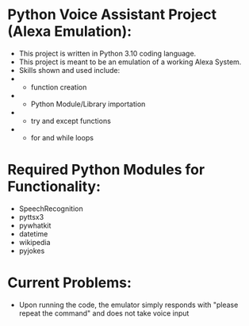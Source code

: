 # Python Voice Assistant Project (Alexa Emulation):
- This project is written in Python 3.10 coding language.
-  This project is meant to be an emulation of a working Alexa System.
-  Skills shown and used include:
  - - function creation
  - - Python Module/Library importation
  - - try and except functions
  - - for and while loops
  
  # Required Python Modules for Functionality:
  - SpeechRecognition
  - pyttsx3 
  - pywhatkit
  - datetime
  - wikipedia
  - pyjokes

# Current Problems:
- Upon running the code, the emulator simply responds with "please repeat the command" and does not take voice input
